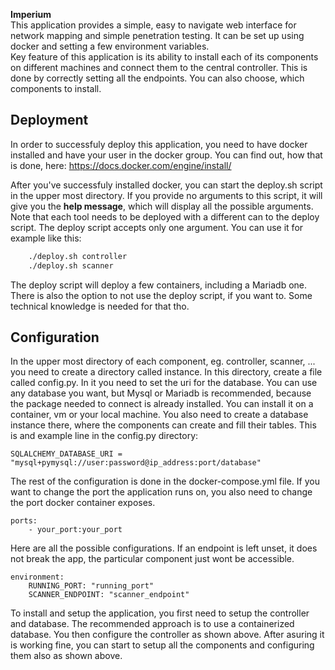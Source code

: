 **Imperium**    
This application provides a simple, easy to navigate web interface for network mapping and simple penetration testing. It can be set up using docker and setting a few environment variables.   
Key feature of this application is its ability to install each of its components on different machines and connect them to the central controller. This is done by correctly setting all the endpoints. You can also choose, which components to install.

Deployment
---

In order to successfuly deploy this application, you need to have docker installed and have your user in the docker group. You can find out, how that is done, here: https://docs.docker.com/engine/install/                

After you've successfuly installed docker, you can start the deploy.sh script in the upper most directory. If you provide no arguments to this script, it will give you the **help message**, which will display all the possible arguments. Note that each tool needs to be deployed with a different can to the deploy script. The deploy script accepts only one argument. You can use it for example like this:

```bash
    ./deploy.sh controller
    ./deploy.sh scanner
```

The deploy script will deploy a few containers, including a Mariadb one. There is also the option to not use the deploy script, if you want to. Some technical knowledge is needed for that tho.

Configuration
---

In the upper most directory of each component, eg. controller, scanner, ... you need to create a directory called instance. In this directory, create a file called config.py. In it you need to set the uri for the database. You can use any database you want, but Mysql or Mariadb is recommended, because the package needed to connect is already installed. You can install it on a container, vm or your local machine. You also need to create a database instance there, where the components can create and fill their tables. This is and example line in the config.py directory:

    SQLALCHEMY_DATABASE_URI = "mysql+pymysql://user:password@ip_address:port/database"

The rest of the configuration is done in the docker-compose.yml file. If you want to change the port the application runs on, you also need to change the port docker container exposes.

    ports:
        - your_port:your_port

Here are all the possible configurations. If an endpoint is left unset, it does not break the app, the particular component just wont be accessible.

    environment:
        RUNNING_PORT: "running_port"
        SCANNER_ENDPOINT: "scanner_endpoint"

To install and setup the application, you first need to setup the controller and database. The recommended approach is to use a containerized database. You then configure the controller as shown above. After asuring it is working fine, you can start to setup all the components and configuring them also as shown above.
